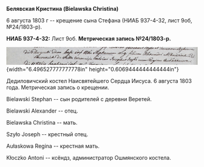 **Белявская Кристина (Bielawska Christina)**

6 августа 1803 г -- крещение сына Стефана (НИАБ 937-4-32, лист 9об,
№24/1803-р).

**НИАБ 937-4-32:** Лист 9об. **Метрическая запись №24/1803-р.**

![](./media/781c7fe42a0e47450520464ca10a1f394dfd4c42.png){width="6.496527777777778in"
height="0.6069444444444444in"}

Дедиловичский костел Наисвятейшего Сердца Иисуса. 6 августа 1803 года.
Метрическая запись о крещении.

Bielawski Stephan -- сын родителей с деревни Веретей.

Bielawski Alexander -- отец.

Bielawska Christina -- мать.

Szyło Joseph -- крестный отец.

Aułaskowa Regina -- крестная мать.

Kłoczko Antoni -- ксёндз, администратор Ошмянского костела.
